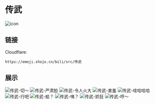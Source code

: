 # 传武
![icon](https://emoji.shojo.cn/bili/src/传武/icon.png)
## 链接
Cloudflare:
```
https://emoji.shojo.cn/bili/src/传武
```
## 展示
![传武-切～](https://emoji.shojo.cn/bili/src/传武/传武-切～.png)
![传武-严肃脸](https://emoji.shojo.cn/bili/src/传武/传武-严肃脸.png)
![传武-令人火大](https://emoji.shojo.cn/bili/src/传武/传武-令人火大.png)
![传武-害羞](https://emoji.shojo.cn/bili/src/传武/传武-害羞.png)
![传武-哇哈哈哈](https://emoji.shojo.cn/bili/src/传武/传武-哇哈哈哈.png)
![传武-行吧](https://emoji.shojo.cn/bili/src/传武/传武-行吧.png)
![传武-蛤？](https://emoji.shojo.cn/bili/src/传武/传武-蛤？.png)
![传武-咦？](https://emoji.shojo.cn/bili/src/传武/传武-咦？.png)
![传武-抓狂](https://emoji.shojo.cn/bili/src/传武/传武-抓狂.png)
![传武-哼～](https://emoji.shojo.cn/bili/src/传武/传武-哼～.png)
